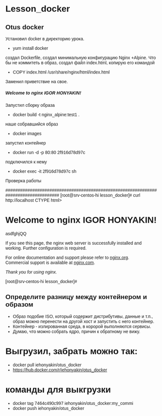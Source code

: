# Lesson_docker 
## Otus docker 

Установил docker  в директорию урока.
* yum install docker

создал Dockerfile, создал минимальную конфигурацию Nginx +Alpine.
Что бы не коммитеть в образ, создал файл index.html, копирую его командой
* COPY index.html /usr/share/nginx/html/index.html

Заменил приветствие на свое.
<h5>Welcome to nginx IGOR HONYAKIN!</h5>

Запустил сборку образа
* docker build -t nginx_alpine:test1 .

наше собравшийся образ 
* docker images

запустил контейнер 
* docker run -d -p 80:80 2f916d78d97c

подключился к нему 
* docker exec -it 2f916d78d97c sh

Проверка работы


####################################################################################
[root@srv-centos-hi lesson_docker]# curl http://localhost
CTYPE html>
<html>
<head>
<title>Welcome to nginx!</title>
<style>
    body {
        width: 35em;
        margin: 0 auto;
        font-family: Tahoma, Verdana, Arial, sans-serif;
    }
</style>
</head>
<body>
<h1>Welcome to nginx IGOR HONYAKIN!</h1>asdfghjQQ
<p>If you see this page, the nginx web server is successfully installed and
working. Further configuration is required.</p>

<p>For online documentation and support please refer to
<a href="http://nginx.org/">nginx.org</a>.<br/>
Commercial support is available at
<a href="http://nginx.com/">nginx.com</a>.</p>

<p><em>Thank you for using nginx.</em></p>
</body>
</html>


[root@srv-centos-hi lesson_docker]#


## Определите разницу между контейнером и образом

- Образ подобие ISO, который содержит дистрибутивы, данные и т.п., образ можно перенести на другой хост и запустить с него контейнер.
- Контейнер - излированная среда, в коророй выполняются сервисы.
- Думаю, что можно собрать ядро, причин к обратному не вижу.



# Выгрузил, забрать можно так:
* docker pull iehonyakin/otus_docker
* https://hub.docker.com/r/iehonyakin/otus_docker

# команды для выкгрузки
* docker tag 7464c490c997 iehonyakin/otus_docker:my_commi
* docker push iehonyakin/otus_docker









